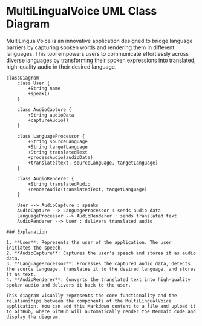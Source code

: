 # MultiLingualVoice UML Class Diagram

MultiLingualVoice is an innovative application designed to bridge language barriers by capturing spoken words and rendering them in different languages. This tool empowers users to communicate effortlessly across diverse languages by transforming their spoken expressions into translated, high-quality audio in their desired language.

```mermaid
classDiagram
    class User {
        +String name
        +speak()
    }

    class AudioCapture {
        +String audioData
        +captureAudio()
    }

    class LanguageProcessor {
        +String sourceLanguage
        +String targetLanguage
        +String translatedText
        +processAudio(audioData)
        +translate(text, sourceLanguage, targetLanguage)
    }

    class AudioRenderer {
        +String translatedAudio
        +renderAudio(translatedText, targetLanguage)
    }

    User --> AudioCapture : speaks
    AudioCapture --> LanguageProcessor : sends audio data
    LanguageProcessor --> AudioRenderer : sends translated text
    AudioRenderer --> User : delivers translated audio

### Explanation

1. **User**: Represents the user of the application. The user initiates the speech.
2. **AudioCapture**: Captures the user's speech and stores it as audio data.
3. **LanguageProcessor**: Processes the captured audio data, detects the source language, translates it to the desired language, and stores it as text.
4. **AudioRenderer**: Converts the translated text into high-quality spoken audio and delivers it back to the user.

This diagram visually represents the core functionality and the relationships between the components of the MultiLingualVoice application. You can add this Markdown content to a file and upload it to GitHub, where GitHub will automatically render the Mermaid code and display the diagram.
